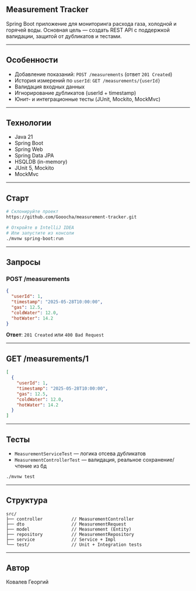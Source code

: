 ##  Measurement Tracker

Spring Boot приложение для мониторинга расхода газа, холодной и горячей воды.
Основная цель — создать REST API с поддержкой валидации, защитой от дубликатов и тестами.

---

##  Особенности
* Добавление показаний: `POST /measurements` (ответ `201 Created`)
* История измерений по `userId`: `GET /measurements/{userId}`
* Валидация входных данных
* Игнорирование дубликатов (userId + timestamp)
* Юнит- и интеграционные тесты (JUnit, Mockito, MockMvc)

---

##  Технологии

* Java 21
* Spring Boot
* Spring Web
* Spring Data JPA
* HSQLDB (in-memory)
* JUnit 5, Mockito
* MockMvc

---

##  Старт

```bash
# Склонируйте проект
https://github.com/Gooocha/measurement-tracker.git

# Откройте в IntelliJ IDEA
# Или запустите из консоли
./mvnw spring-boot:run
```

---

##  Запросы

###  POST /measurements

```json
{
  "userId": 1,
  "timestamp": "2025-05-28T10:00:00",
  "gas": 12.5,
  "coldWater": 12.0,
  "hotWater": 14.2
}
```

**Ответ**: `201 Created` или `400 Bad Request`

---

##  GET /measurements/1

```json
[
  {
    "userId": 1,
    "timestamp": "2025-05-28T10:00:00",
    "gas": 12.5,
    "coldWater": 12.0,
    "hotWater": 14.2
  }
]
```

---

##  Тесты

* `MeasurementServiceTest` — логика отсева дубликатов
* `MeasurementControllerTest` — валидация, реальное сохранение/чтение из бд

```bash
./mvnw test
```

---

##  Структура

```
src/
├── controller           // MeasurementController
├── dto                  // MeasurementRequest
├── model                // Measurement (Entity)
├── repository           // MeasurementRepository
├── service              // Service + Impl
└── test/                // Unit + Integration tests
```

---

##  Автор

Ковалев Георгий
